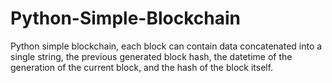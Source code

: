 # Python-Simple-Blockchain

Python simple blockchain, each block can contain data concatenated into a single string, the previous generated block hash, the datetime of the generation of the current block, and the hash of the block itself.
